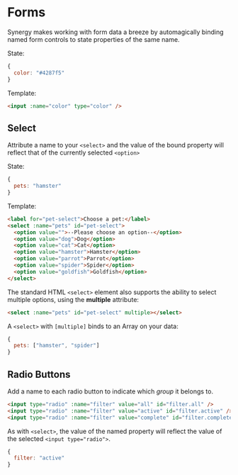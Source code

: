 # Forms

Synergy makes working with form data a breeze by automagically binding named form controls to state properties of the same name.

State:

```js
{
  color: "#4287f5"
}
```

Template:

```html
<input :name="color" type="color" />
```

## Select

Attribute a name to your `<select>` and the value
of the bound property will reflect that of the
currently selected `<option>`

State:

```js
{
  pets: "hamster"
}
```

Template:

```html
<label for="pet-select">Choose a pet:</label>
<select :name="pets" id="pet-select">
  <option value="">--Please choose an option--</option>
  <option value="dog">Dog</option>
  <option value="cat">Cat</option>
  <option value="hamster">Hamster</option>
  <option value="parrot">Parrot</option>
  <option value="spider">Spider</option>
  <option value="goldfish">Goldfish</option>
</select>
```

The standard HTML `<select>` element also supports
the ability to select multiple options, using the
**multiple** attribute:

```html
<select :name="pets" id="pet-select" multiple></select>
```

A `<select>` with `[multiple]` binds to an Array
on your data:

```js
{
  pets: ["hamster", "spider"]
}
```

## Radio Buttons

Add a name to each radio button to indicate which
_group_ it belongs to.

```html
<input type="radio" :name="filter" value="all" id="filter.all" />
<input type="radio" :name="filter" value="active" id="filter.active" />
<input type="radio" :name="filter" value="complete" id="filter.complete" />
```

As with `<select>`, the value of the named
property will reflect the value of the selected
`<input type="radio">`.

```js
{
  filter: "active"
}
```
